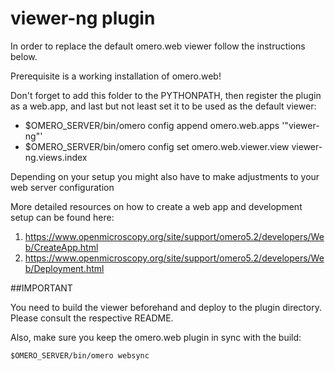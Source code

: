 # viewer-ng plugin

In order to replace the default omero.web viewer follow the instructions below.

Prerequisite is a working installation of omero.web!

Don't forget to add this folder to the PYTHONPATH, then register the plugin
as a web.app, and last but not least set it to be used as the default viewer:

* $OMERO_SERVER/bin/omero config append omero.web.apps '"viewer-ng"'
* $OMERO_SERVER/bin/omero config set omero.web.viewer.view viewer-ng.views.index


Depending on your setup you might also have to make adjustments to your web server configuration

More detailed resources on how to create a web app and development setup can be found here:

1. https://www.openmicroscopy.org/site/support/omero5.2/developers/Web/CreateApp.html
2. https://www.openmicroscopy.org/site/support/omero5.2/developers/Web/Deployment.html


##IMPORTANT

You need to build the viewer beforehand and deploy to the plugin directory.
Please consult the respective README.


Also, make sure you keep the omero.web plugin in sync with the build:

```$OMERO_SERVER/bin/omero websync```
